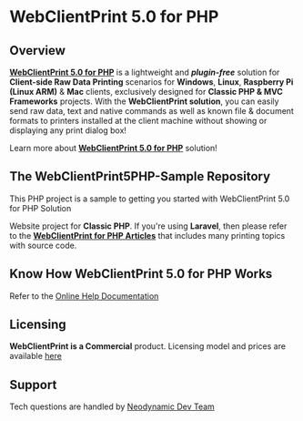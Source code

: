 # WebClientPrint 5.0 for **PHP**

## Overview
[**WebClientPrint 5.0 for PHP**](http://neodynamic.com/products/printing/raw-data/php) is a lightweight and ***plugin-free*** solution for **Client-side Raw Data Printing** scenarios for **Windows**, **Linux**, **Raspberry Pi (Linux ARM)** & **Mac** clients, exclusively designed for **Classic PHP & MVC Frameworks** projects. With the **WebClientPrint solution**, you can easily send raw data, text and native commands as well as known file & document formats to printers installed at the client machine without showing or displaying any print dialog box!

Learn more about [**WebClientPrint 5.0 for PHP**](http://neodynamic.com/products/printing/raw-data/php/) solution!

## The WebClientPrint5PHP-Sample Repository
This PHP project is a sample to getting you started with WebClientPrint 5.0 for PHP Solution

Website project for **Classic PHP**. If you're using **Laravel**, then please refer to the [**WebClientPrint for PHP Articles**](http://neodynamic.com/products/printing/raw-data/php/articles/) that includes many printing topics with source code. 

## Know How WebClientPrint 5.0 for PHP Works
Refer to the [Online Help Documentation](http://neodynamic.com/Products/Help/WebClientPrintPHP5.0/index.html)

## Licensing

**WebClientPrint is a Commercial** product. Licensing model and prices are available [here](https://neodynamic.com/products/printing/raw-data/php/buy)

## Support

Tech questions are handled by [Neodynamic Dev Team](https://neodynamic/support)
